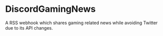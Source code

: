 # DiscordGamingNews
A RSS webhook which shares gaming related news while avoiding Twitter due to its API changes.
